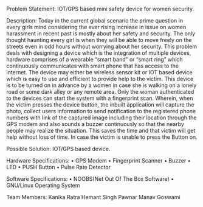 
Problem Statement: IOT/GPS based mini safety device for women security.

Description: Today in the current global scenario the prime question in every girls mind considering the ever rising increase in issue on women harassment in recent past is mostly about her safety and security.
The only thought haunting every girl is when they will be able to move freely on the streets even in odd hours without worrying about her security.
This problem deals with designing a device which is the integration of multiple devices, hardware comprises of  a wearable “smart band” or “smart ring” which continuously communicates with smart phone that has access to the internet. The device may either be wireless sensor kit or IOT based device which is easy to use and efficient to provide help to the victim. This device is to be turned on in advance by a women in case she is walking on a lonely road or some dark alley or any remote area. Only the woman authenticated to the devices can start the system with a fingerprint scan. Wherein, when the victim presses the device button, the inbuilt application will capture the photo, collect users information to send notification to the registered phone numbers with link of the captured image including their location through the GPS modem and also sounds a buzzer continuously so that the nearby people may realize the situation. This saves the time and that victim will get help without loss of time. In case the victim is unable to press the Button on. 

Possible Solution: IOT/GPS based device.

Hardware Specifications:
•	GPS Modem
•	Fingerprint Scanner
•	Buzzer
•	LED
•	PUSH Button
•	Pulse Rate Detector

 Software Specifications:
•	NOOBS(Net Out Of The Box Software)
•	GNU/Linux Operating System
          

Team Members: Kanika Ratra
	      Hemant Singh Pawnar
	      Manav Goswami 
	
  
